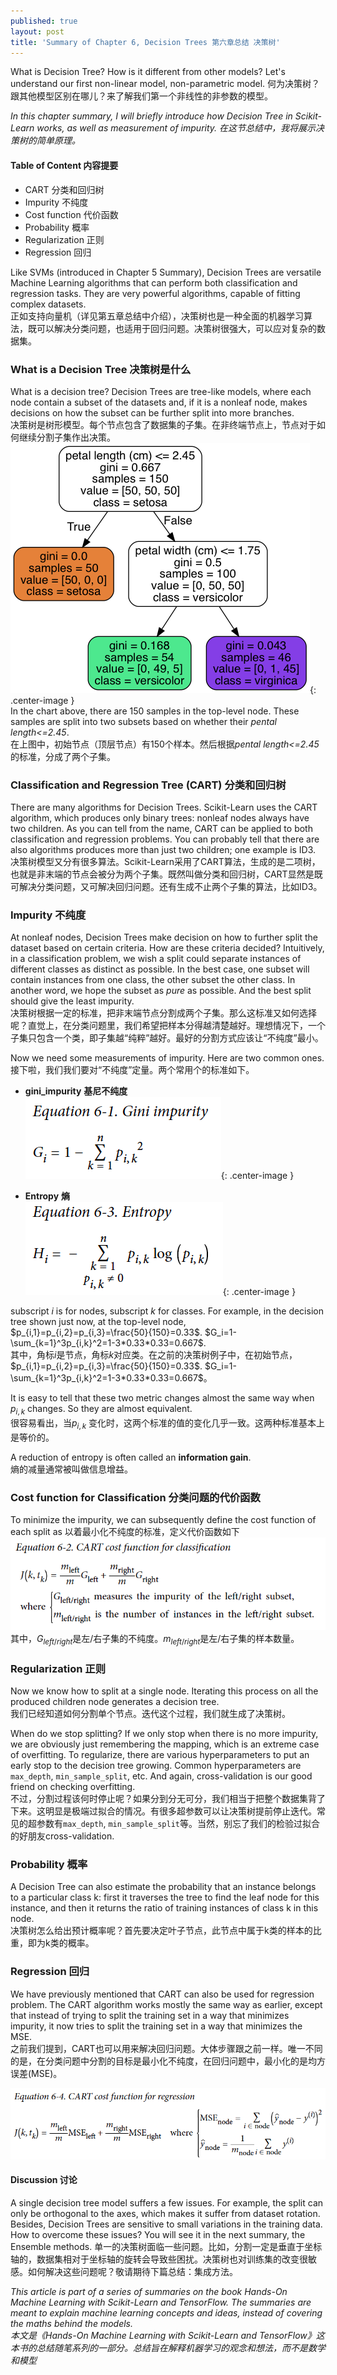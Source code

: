 ```yaml
---
published: true
layout: post
title: 'Summary of Chapter 6, Decision Trees 第六章总结 决策树'
---
```


What is Decision Tree? How is it different from other models? Let's understand our first non-linear model, non-parametric model. 何为决策树？跟其他模型区别在哪儿？来了解我们第一个非线性的非参数的模型。

*In this chapter summary, I will briefly introduce how Decision Tree in Scikit-Learn works, as well as measurement of impurity.*
*在这节总结中，我将展示决策树的简单原理。*

#### Table of Content 内容提要  

* CART  分类和回归树
* Impurity  不纯度
* Cost function  代价函数
* Probability  概率
* Regularization  正则 
* Regression  回归

Like SVMs (introduced in Chapter 5 Summary), Decision Trees are versatile Machine Learning algorithms that can perform both classification and regression tasks. They are very powerful algorithms, capable of fitting complex datasets.  
正如支持向量机（详见第五章总结中介绍），决策树也是一种全面的机器学习算法，既可以解决分类问题，也适用于回归问题。决策树很强大，可以应对复杂的数据集。

### What is a Decision Tree 决策树是什么

What is a decision tree? Decision Trees are tree-like models, where each node contain a subset of the datasets and, if it is a nonleaf node, makes decisions on how the subset can be further split into more branches.  
决策树是树形模型。每个节点包含了数据集的子集。在非终端节点上，节点对于如何继续分割子集作出决策。  
!['Decision Tree'](../images/handson/chap6_iris_tree.png){: .center-image }  
In the chart above, there are 150 samples in the top-level node. These samples are split into two subsets based on whether their *pental length<=2.45*.  
在上图中，初始节点（顶层节点）有150个样本。然后根据*pental length<=2.45*的标准，分成了两个子集。


### Classification and Regression Tree (CART) 分类和回归树 
There are many algorithms for Decision Trees. Scikit-Learn uses the CART algorithm, which produces only binary trees: nonleaf nodes always have two children. As you can tell from the name, CART can be applied to both classification and regression problems. You can probably tell that there are also algorithms produces more than just two children; one example is ID3.  
决策树模型又分有很多算法。Scikit-Learn采用了CART算法，生成的是二项树，也就是非末端的节点会被分为两个子集。既然叫做分类和回归树，CART显然是既可解决分类问题，又可解决回归问题。还有生成不止两个子集的算法，比如ID3。
 
### Impurity 不纯度
At nonleaf nodes, Decision Trees make decision on how to further split the dataset based on certain criteria. How are these criteria decided? Intuitively,  in a classification problem, we wish a split could separate instances of different classes as distinct as possible. In the best case, one subset will contain instances from one class, the other subset the other class. In another word, we hope the subset as *pure* as possible. And the best split should give the least impurity.  
决策树根据一定的标准，把非末端节点分割成两个子集。那么这标准又如何选择呢？直觉上，在分类问题里，我们希望把样本分得越清楚越好。理想情况下，一个子集只包含一个类，即子集越“纯粹”越好。最好的分割方式应该让“不纯度”最小。 

Now we need some measurements of impurity. Here are two common ones.  
接下啦，我们我们要对“不纯度”定量。两个常用个的标准如下。  

* __gini_impurity__ __基尼不纯度__  
!['gini_impurity'](../images/handson/chap6_gini_impurity.png){: .center-image }  

* __Entropy__ __熵__  
!['Entropy'](../images/handson/chap6_entropy.png){: .center-image }  

subscript $i$ is for nodes, subscript $k$ for classes. For example, in the decision tree shown just now, at the top-level node, $p_{i,1}=p_{i,2}=p_{i,3}=\frac{50}{150}=0.33$. $G_i=1-\sum_{k=1}^3p_{i,k}^2=1-3*0.33*0.33=0.667$.  
其中，角标$i$是节点，角标$k$对应类。在之前的决策树例子中，在初始节点，$p_{i,1}=p_{i,2}=p_{i,3}=\frac{50}{150}=0.33$. $G_i=1-\sum_{k=1}^3p_{i,k}^2=1-3*0.33*0.33=0.667$。  

It is easy to tell that these two metric changes almost the same way when $p_{i,k}$ changes. So they are almost equivalent.  
很容易看出，当$p_{i,k}$ 变化时，这两个标准的值的变化几乎一致。这两种标准基本上是等价的。

A reduction of entropy is often called an **information gain**.  
熵的减量通常被叫做信息增益。

### Cost function for Classification 分类问题的代价函数  
To minimize the impurity, we can subsequently define the cost function of each split as 以着最小化不纯度的标准，定义代价函数如下
!['Cost function for classification'](../images/handson/chap6_cost_function_classification.png)  
其中，$G_{left/right}$是左/右子集的不纯度。$m_{left/right}$是左/右子集的样本数量。

### Regularization 正则
Now we know how to split at a single node. Iterating this process on all the produced children node generates a decision tree.  
我们已经知道如何分割单个节点。迭代这个过程，我们就生成了决策树。

When do we stop splitting? If we only stop when there is no more impurity, we are obviously just remembering the mapping, which is an extreme case of overfitting. To regularize, there are various hyperparameters to put an early stop to the decision tree growing. Common hyperparameters are `max_depth`, `min_sample_split`, etc. And again, cross-validation is our good friend on checking overfitting.  
不过，分割过程该何时停止呢？如果分到分无可分，我们相当于把整个数据集背了下来。这明显是极端过拟合的情况。有很多超参数可以让决策树提前停止迭代。常见的超参数有`max_depth`, `min_sample_split`等。当然，别忘了我们的检验过拟合的好朋友cross-validation.

### Probability 概率 
A Decision Tree can also estimate the probability that an instance belongs to a particular class k: first it traverses the tree to find the leaf node for this instance, and then it returns the ratio of training instances of class k in this node.  
决策树怎么给出预计概率呢？首先要决定叶子节点，此节点中属于k类的样本的比重，即为k类的概率。

### Regression 回归
We have previously mentioned that CART can also be used for regression problem. The CART algorithm works mostly the same way as earlier, except that instead of trying to split the training set in a way that minimizes impurity, it now tries to split the training set in a way that minimizes the MSE.  
之前我们提到，CART也可以用来解决回归问题。大体步骤跟之前一样。唯一不同的是，在分类问题中分割的目标是最小化不纯度，在回归问题中，最小化的是均方误差(MSE)。  

!['Cost function for regression'](../images/handson/chap6_cost_function_regression.png) 

#### Discussion 讨论
A single decision tree model suffers a few issues. For example, the split can only be orthogonal to the axes, which makes it suffer from dataset rotation. Besides, Decision Trees are sensitive to small variations in the training data.  
How to overcome these issues? You will see it in the next summary, the Ensemble methods. 
单一的决策树面临一些问题。比如，分割一定是垂直于坐标轴的，数据集相对于坐标轴的旋转会导致些困扰。决策树也对训练集的改变很敏感。如何解决这些问题呢？敬请期待下篇总结：集成方法。


*This article is part of a series of summaries on the book Hands-On Machine Learning with Scikit-Learn and TensorFlow. The summaries are meant to explain machine learning concepts and ideas, instead of covering the maths behind the models.*  
*本文是《Hands-On Machine Learning with Scikit-Learn and TensorFlow》这本书的总结随笔系列的一部分。总结旨在解释机器学习的观念和想法，而不是数学和模型*

